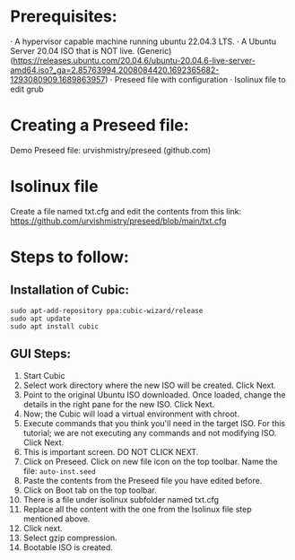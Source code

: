# Prerequisites:
·         A hypervisor capable machine running ubuntu 22.04.3 LTS.
·         A Ubuntu Server 20.04 ISO that is NOT live. (Generic) (https://releases.ubuntu.com/20.04.6/ubuntu-20.04.6-live-server-amd64.iso?_ga=2.85763994.2008084420.1692365682-1293080909.1689863957)
·         Preseed file with configuration
·         Isolinux file to edit grub

# Creating a Preseed file:
Demo Preseed file: urvishmistry/preseed (github.com)
 
# Isolinux file
Create a file named txt.cfg and edit the contents from this link: https://github.com/urvishmistry/preseed/blob/main/txt.cfg 

# Steps to follow:

## Installation of Cubic:

```
sudo apt-add-repository ppa:cubic-wizard/release
sudo apt update
sudo apt install cubic
```

## GUI Steps:

1. Start Cubic
2. Select work directory where the new ISO will be created. Click Next.
3. Point to the original Ubuntu ISO downloaded. Once loaded, change the details in the right pane for the new ISO. Click Next.
4. Now; the Cubic will load a virtual environment with chroot.
5. Execute commands that you think you'll need in the target ISO. For this tutorial; we are not executing any commands and not modifying ISO. Click Next.
6. This is important screen. DO NOT CLICK NEXT. 
7. Click on Preseed. Click on new file icon on the top toolbar. Name the file: `auto-inst.seed`
8. Paste the contents from the Preseed file you have edited before.
9. Click on Boot tab on the top toolbar.
10. There is a file under isolinux subfolder named txt.cfg
11. Replace all the content with the one from the Isolinux file step mentioned above.
12. Click next.
13. Select gzip compression.
14. Bootable ISO is created. 
